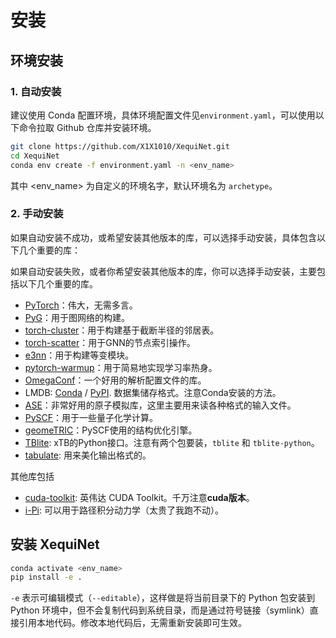 # 安装
## 环境安装
### 1. 自动安装
建议使用 Conda 配置环境，具体环境配置文件见`environment.yaml`，可以使用以下命令拉取 Github 仓库并安装环境。
```bash
git clone https://github.com/X1X1010/XequiNet.git
cd XequiNet
conda env create -f environment.yaml -n <env_name>
```
其中 <env_name> 为自定义的环境名字，默认环境名为 `archetype`。

### 2. 手动安装
如果自动安装不成功，或希望安装其他版本的库，可以选择手动安装，具体包含以下几个重要的库：

如果自动安装失败，或者你希望安装其他版本的库，你可以选择手动安装，主要包括以下几个重要的库。

- [PyTorch](https://pytorch.org/)：伟大，无需多言。
- [PyG](https://pytorch-geometric.readthedocs.io/en/latest/index.html)：用于图网络的构建。
- [torch-cluster](https://pypi.org/project/torch-cluster/)：用于构建基于截断半径的邻居表。
- [torch-scatter](https://pypi.org/project/torch-scatter/)：用于GNN的节点索引操作。
- [e3nn](https://e3nn.org/)：用于构建等变模块。
- [pytorch-warmup](https://tony-y.github.io/pytorch_warmup/master/index.html)：用于简易地实现学习率热身。
- [OmegaConf](https://omegaconf.readthedocs.io/en/2.3_branch/)：一个好用的解析配置文件的库。
- LMDB: [Conda](https://anaconda.org/conda-forge/python-lmdb) / [PyPI](https://pypi.org/project/lmdb/). 数据集储存格式。注意Conda安装的方法。
- [ASE](https://wiki.fysik.dtu.dk/ase/#)：非常好用的原子模拟库，这里主要用来读各种格式的输入文件。
- [PySCF](https://pyscf.org/index.html)：用于一些量子化学计算。
- [geomeTRIC](https://geometric.readthedocs.io/en/latest/)：PySCF使用的结构优化引擎。
- [TBlite](https://tblite.readthedocs.io/en/latest/): xTB的Python接口。注意有两个包要装，`tblite` 和 `tblite-python`。
- [tabulate](https://pypi.org/project/tabulate/): 用来美化输出格式的。

其他库包括

- [cuda-toolkit](https://anaconda.org/nvidia/cuda-toolkit): 英伟达 CUDA Toolkit。千万注意**cuda版本**。
- [i-Pi](https://ipi-code.org/): 可以用于路径积分动力学（太贵了我跑不动）。

## 安装 XequiNet
```bash
conda activate <env_name>
pip install -e .
```
`-e` 表示可编辑模式（`--editable`），这样做是将当前目录下的 Python 包安装到 Python 环境中，但不会复制代码到系统目录，而是通过符号链接（symlink）直接引用本地代码。修改本地代码后，无需重新安装即可生效。